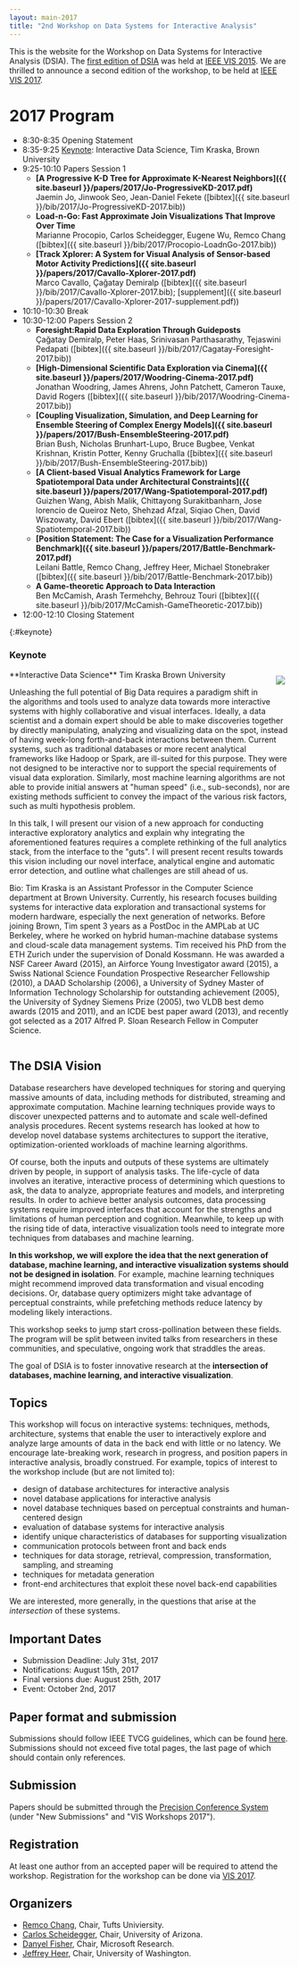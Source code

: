 ```yaml
---
layout: main-2017
title: "2nd Workshop on Data Systems for Interactive Analysis"
---
```


This is the website for the Workshop on Data Systems for
Interactive Analysis (DSIA). The [first edition of DSIA](/year/2015/) was held at
[IEEE VIS 2015](http://ieeevis.org/year/2015/info/vis-welcome/welcome). 
We are thrilled to announce a second edition of the workshop, to be
held at [IEEE VIS 2017](http://ieeevis.org).

# 2017 Program

* 8:30-8:35 Opening Statement
* 8:35-9:25 [Keynote](#keynote): Interactive Data Science, Tim Kraska, Brown University
* 9:25-10:10 Papers Session 1  
  * **[A Progressive K-D Tree for Approximate K-Nearest Neighbors]({{ site.baseurl }}/papers/2017/Jo-ProgressiveKD-2017.pdf)**  
    Jaemin Jo, Jinwook Seo, Jean-Daniel Fekete
    ([bibtex]({{ site.baseurl }}/bib/2017/Jo-ProgressiveKD-2017.bib))
  * **Load-n-Go: Fast Approximate Join Visualizations That Improve Over Time**  
    Marianne Procopio, Carlos Scheidegger, Eugene Wu, Remco Chang
    ([bibtex]({{ site.baseurl }}/bib/2017/Procopio-LoadnGo-2017.bib))
  * **[Track Xplorer: A System for Visual Analysis of Sensor-based Motor Activity Predictions]({{ site.baseurl }}/papers/2017/Cavallo-Xplorer-2017.pdf)**  
    Marco Cavallo, Çağatay Demiralp
    ([bibtex]({{ site.baseurl }}/bib/2017/Cavallo-Xplorer-2017.bib); [supplement]({{ site.baseurl }}/papers/2017/Cavallo-Xplorer-2017-supplement.pdf))
* 10:10-10:30 Break
* 10:30-12:00 Papers Session 2  
  * **Foresight:Rapid Data Exploration Through Guideposts**  
    Çağatay Demiralp, Peter Haas, Srinivasan Parthasarathy, Tejaswini Pedapati
    ([bibtex]({{ site.baseurl }}/bib/2017/Cagatay-Foresight-2017.bib))
  * **[High-Dimensional Scientific Data Exploration via Cinema]({{ site.baseurl }}/papers/2017/Woodring-Cinema-2017.pdf)**  
    Jonathan Woodring, James Ahrens, John Patchett, Cameron Tauxe, David Rogers
    ([bibtex]({{ site.baseurl }}/bib/2017/Woodring-Cinema-2017.bib))
  * **[Coupling Visualization, Simulation, and Deep Learning for Ensemble Steering of Complex Energy Models]({{ site.baseurl }}/papers/2017/Bush-EnsembleSteering-2017.pdf)**  
    Brian Bush, Nicholas Brunhart-Lupo, Bruce Bugbee, Venkat Krishnan, Kristin Potter, Kenny Gruchalla
    ([bibtex]({{ site.baseurl }}/bib/2017/Bush-EnsembleSteering-2017.bib))
  * **[A Client-based Visual Analytics Framework for Large Spatiotemporal Data under Architectural Constraints]({{ site.baseurl }}/papers/2017/Wang-Spatiotemporal-2017.pdf)**  
    Guizhen Wang, Abish Malik, Chittayong Surakitbanharn, Jose lorencio de Queiroz Neto, Shehzad Afzal, Siqiao Chen, David Wiszowaty, David Ebert
    ([bibtex]({{ site.baseurl }}/bib/2017/Wang-Spatiotemporal-2017.bib))
  * **[Position Statement: The Case for a Visualization Performance Benchmark]({{ site.baseurl }}/papers/2017/Battle-Benchmark-2017.pdf)**  
    Leilani Battle, Remco Chang, Jeffrey Heer, Michael Stonebraker
    ([bibtex]({{ site.baseurl }}/bib/2017/Battle-Benchmark-2017.bib))
  * **A Game-theoretic Approach to Data Interaction**  
    Ben McCamish, Arash Termehchy, Behrouz Touri
    ([bibtex]({{ site.baseurl }}/bib/2017/McCamish-GameTheoretic-2017.bib))
* 12:00-12:10 Closing Statement

{:#keynote}
### Keynote

<img src="/img/kraska-2017.jpg" style="float: right; padding:10px">
**Interactive Data Science**  
Tim Kraska  
Brown University

Unleashing the full potential of Big Data requires a paradigm shift in the algorithms and tools used to analyze data towards more interactive systems with highly collaborative and visual interfaces. Ideally, a data scientist and a domain expert should be able to make discoveries together by directly manipulating, analyzing and visualizing data on the spot, instead of having week-long forth-and-back interactions between them. Current systems, such as traditional databases or more recent analytical frameworks like Hadoop or Spark, are ill-suited for this purpose. They were not designed to be interactive nor to support the special requirements of visual data exploration. Similarly, most machine learning algorithms are not able to provide initial answers at "human speed" (i.e., sub-seconds), nor are existing methods sufficient to convey the impact of the various risk factors, such as multi hypothesis problem. 
 
In this talk, I will present our vision of a new approach for conducting interactive exploratory analytics and explain why integrating the aforementioned features requires a complete rethinking of the full analytics stack, from the interface to the "guts". I will present recent results towards this vision including our novel interface, analytical engine and automatic error detection, and outline what challenges are still ahead of us.

Bio: Tim Kraska is an Assistant Professor in the Computer Science department at Brown University. Currently, his research focuses building systems for interactive data exploration and transactional systems for modern hardware, especially the next generation of networks. Before joining Brown, Tim spent 3 years as a PostDoc in the AMPLab at UC Berkeley, where he worked on hybrid human-machine database systems and cloud-scale data management systems. Tim received his PhD from the ETH Zurich under the supervision of Donald Kossmann. He was awarded a NSF Career Award (2015), an Airforce Young Investigator award (2015), a Swiss National Science Foundation Prospective Researcher Fellowship (2010), a DAAD Scholarship (2006), a University of Sydney Master of Information Technology Scholarship for outstanding achievement (2005), the University of Sydney Siemens Prize (2005), two VLDB best demo awards (2015 and 2011), and an ICDE best paper award (2013), and recently got selected as a 2017 Alfred P. Sloan Research Fellow in Computer Science.  
<div style="clear:both"></div>

## The DSIA Vision

Database researchers have developed techniques for storing and
querying massive amounts of data, including methods for distributed,
streaming and approximate computation. Machine learning techniques
provide ways to discover unexpected patterns and to automate and scale
well-defined analysis procedures. Recent systems research has looked
at how to develop novel database systems architectures to support the
iterative, optimization-oriented workloads of machine learning
algorithms.

Of course, both the inputs and outputs of these systems are ultimately
driven by people, in support of analysis tasks. The life-cycle of data
involves an iterative, interactive process of determining which
questions to ask, the data to analyze, appropriate features and
models, and interpreting results. In order to achieve better analysis
outcomes, data processing systems require improved interfaces that
account for the strengths and limitations of human perception and
cognition. Meanwhile, to keep up with the rising tide of data,
interactive visualization tools need to integrate more techniques from
databases and machine learning.

**In this workshop, we will explore the idea that the next generation of
database, machine learning, and interactive visualization systems
should not be designed in isolation**. For example, machine learning
techniques might recommend improved data transformation and visual
encoding decisions. Or, database query optimizers might take advantage
of perceptual constraints, while prefetching methods reduce latency by
modeling likely interactions.

This workshop seeks to jump start cross-pollination between these
fields. The program will be split between invited talks from
researchers in these communities, and speculative, ongoing work that
straddles the areas. 

The goal of DSIA is to foster innovative research at the
**intersection of databases, machine learning, and interactive
visualization**.

## Topics

This workshop will focus on interactive systems: techniques,
methods, architecture, systems that enable the user to interactively
explore and analyze large amounts of data in the back end with
little or no latency. We encourage late-breaking work,
research in progress, and position papers in interactive analysis,
broadly construed. For example, topics of interest to the workshop include (but are not limited to):

* design of database architectures for interactive analysis
* novel database applications for interactive analysis
* novel database techniques based on perceptual constraints and
  human-centered design
* evaluation of database systems for interactive analysis
* identify unique characteristics of databases for supporting visualization
* communication protocols between front and back ends
* techniques for data storage, retrieval, compression, transformation,
  sampling, and streaming
* techniques for metadata generation
* front-end architectures that exploit these novel back-end capabilities

We are interested, more generally, in the questions that arise at the
*intersection* of these systems. 

## Important Dates

* Submission Deadline: July 31st, 2017
* Notifications: August 15th, 2017
* Final versions due: August 25th, 2017
* Event: October 2nd, 2017

## Paper format and submission

Submissions should follow IEEE TVCG guidelines, which can be found
[here](http://junctionpublishing.org/vgtc/Tasks/camera_tvcg.html). 
Submissions should not exceed five total pages, the last page of which
should contain only references.

## Submission

Papers should be submitted through the
[Precision Conference System](http://precisionconference.com/~vgtc)
(under "New Submissions" and "VIS Workshops 2017").
<!-- Please contact the workshop organizers at [organizers@interactive-analysis.org](mailto:organizers@interactive-analysis.org) for any questions regarding the submission process or the workshop itself. -->

## Registration 

At least one author from an accepted paper will be required to attend the workshop. Registration for the workshop can be done via [VIS 2017](http://ieeevis.org/).

## Organizers

* [Remco Chang](http://www.cs.tufts.edu/~remco/), Chair, Tufts Univiersity.
* [Carlos Scheidegger](http://cscheid.net), Chair, University of Arizona.
* [Danyel Fisher](http://research.microsoft.com/en-us/people/danyelf/), Chair, Microsoft Research.
* [Jeffrey Heer](http://jheer.org), Chair, University of Washington.
